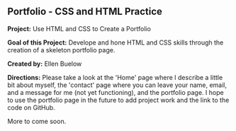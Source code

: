 ## Portfolio - CSS and HTML Practice

**Project:** Use HTML and CSS to Create a Portfolio

**Goal of this Project:** Develope and hone HTML and CSS skills through the creation of a skeleton portfolio page.

**Created by:** Ellen Buelow

**Directions:** Please take a look at the 'Home' page where I describe a little bit about myself, the 'contact' page where you can leave your name, email, and a message for me (not yet functioning), and the portfolio page. I hope to use the portfolio page in the future to add project work and the link to the code on GitHub.

More to come soon.
